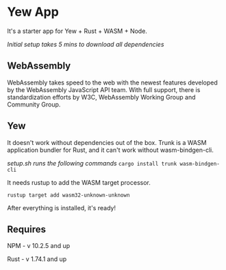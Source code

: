 # Yew App

It's a starter app for Yew + Rust + WASM + Node.

*Initial setup takes 5 mins to download all dependencies*

## WebAssembly
WebAssembly takes speed to the web with the newest features developed by the WebAssembly JavaScript API team. With full support, there is standardization efforts by W3C, WebAssembly Working Group and Community Group.


## Yew
It doesn't work without dependencies out of the box. Trunk is a WASM application bundler for Rust, and it can't work without wasm-bindgen-cli.

*setup.sh runs the following commands*
`cargo install trunk wasm-bindgen-cli`


It needs rustup to add the WASM target processor. 

```
rustup target add wasm32-unknown-unknown

```

After everything is installed, it's ready!


## Requires

NPM - v 10.2.5 and up

Rust - v 1.74.1 and up